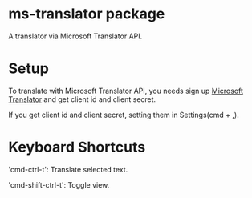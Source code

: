 # ms-translator package

A translator via Microsoft Translator API.

# Setup

To translate with Microsoft Translator API, you needs sign up [Microsoft Translator](https://datamarket.azure.com/dataset/bing/microsofttranslator) and get client id and client secret.

If you get client id and client secret, setting them in Settings(cmd + ,).

# Keyboard Shortcuts

'cmd-ctrl-t': Translate selected text.

'cmd-shift-ctrl-t': Toggle view.
